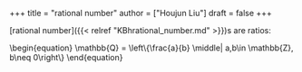 +++
title = "rational number"
author = ["Houjun Liu"]
draft = false
+++

[rational number]({{< relref "KBhrational_number.md" >}})s are ratios:

\begin{equation}
    \mathbb{Q} = \left\\{\frac{a}{b} \middle| a,b\in \mathbb{Z}, b\neq 0\right\\}
\end{equation}